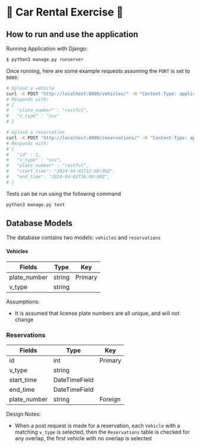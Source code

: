 # 🚗 Car Rental Exercise 🚗


## How to run and use the application

Running Application with Django:

```sh
$ python3 manage.py runserver
```

Once running, here are some example requests assuming the `PORT` is set to `8000`:

```bash
# Upload a vehicle
curl -X POST "http://localhost:8000/vehicles/" -H "Content-Type: application/json" -d '{"v_type": "suv", "plate_number": "restful" }'
# Responds with:
# {
#   "plate_number" : "restful",
#   "v_type" : "suv"         
# }
```

```bash
# Upload a reservation
curl -X POST "http://localhost:8000/reservations/" -H "Content-Type: application/json" -d '{"v_type": "suv", "start_time" : "20240401T12:00", "end_time" : "20240402T16:00"}'
# Responds with:
# {
#   "id" : 1,
#   "v_type" : "suv",
#   "plate_number" : "restful",  
#   "start_time": "2024-04-01T12:00:00Z",
#   "end_time": "2024-04-02T16:00:00Z",
# }
```

Tests can be run using the following command

```bash
python3 manage.py test
```


## Database Models

The database contains two models: `vehicles` and `reservations`

#### Vehicles

| Fields | Type | Key |
| - | - | - |
| plate_number | string | Primary |
| v_type | string | |

Assumptions:
- It is assumed that license plate numbers are all unique, and will not change


### Reservations

| Fields | Type | Key |
| - | - | - |
| id | int | Primary |
| v_type | string | |
| start_time | DateTimeField | |
| end_time | DateTimeField | | 
| plate_number | string | Foreign |

Design Notes:
- When a post request is made for a reservation, each `Vehicle` with a matching `v_type` is selected, then the `Reservations` table is checked for any overlap, the first vehicle with no overlap is selected

